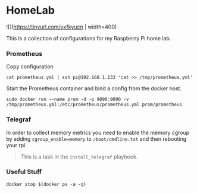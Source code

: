 # HomeLab

![](https://tinyurl.com/yxfkyucn | width=400)

This is a collection of configurations for my Raspberry Pi home lab.

### Prometheus

Copy configuration

```
cat prometheus.yml | ssh pi@192.168.1.133 'cat >> /tmp/prometheus.yml'
```

Start the Prometheus container and bind a config from the docker host.

```
sudo docker run --name prom -d -p 9090:9090 -v /tmp/prometheus.yml:/etc/prometheus/prometheus.yml prom/prometheus
```

### Telegraf

In order to collect memory metrics you need to enable the memory cgroup by adding `cgroup_enable=memory` to `/boot/cmdline.txt` and then rebooting your rpi.

> This is a task in the `install_telegraf` playbook.

### Useful Stuff

```
docker stop $(docker ps -a -q)
```